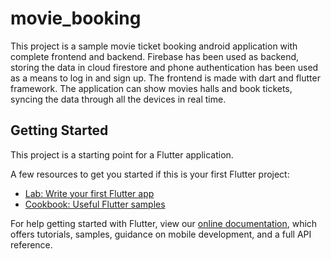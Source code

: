 # movie_booking

This project is a sample movie ticket booking android application with complete frontend and backend. Firebase has been used as backend, storing the data in cloud firestore and phone authentication has been used as a means to log in and sign up. The frontend is made with dart and flutter framework. The application can show movies halls and book tickets, syncing the data through all the devices in real time.

## Getting Started

This project is a starting point for a Flutter application.

A few resources to get you started if this is your first Flutter project:

- [Lab: Write your first Flutter app](https://flutter.dev/docs/get-started/codelab)
- [Cookbook: Useful Flutter samples](https://flutter.dev/docs/cookbook)

For help getting started with Flutter, view our
[online documentation](https://flutter.dev/docs), which offers tutorials,
samples, guidance on mobile development, and a full API reference.
